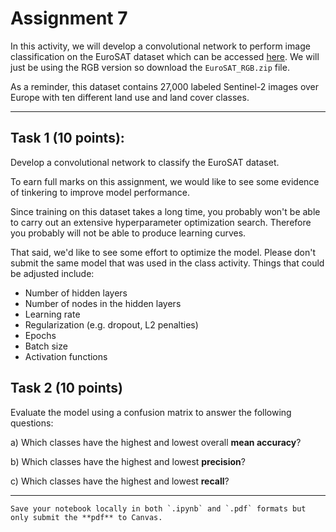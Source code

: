 # Assignment 7

In this activity, we will develop a convolutional network to perform image classification on the EuroSAT dataset which can be accessed [here](https://zenodo.org/records/7711810). We will just be using the RGB version so download the `EuroSAT_RGB.zip` file. 

As a reminder, this dataset contains 27,000 labeled Sentinel-2 images over Europe with ten different land use and land cover classes. 

*****************************

## Task 1 (10 points): 

Develop a convolutional network to classify the EuroSAT dataset. 

To earn full marks on this assignment, we would like to see some evidence of tinkering to improve model performance. 

Since training on this dataset takes a long time, you probably won't be able to carry out an extensive hyperparameter optimization search. Therefore you probably will not be able to produce learning curves.

That said, we'd like to see some effort to optimize the model. Please don't submit the same model that was used in the class activity. Things that could be adjusted include:

* Number of hidden layers
* Number of nodes in the hidden layers
* Learning rate
* Regularization (e.g. dropout, L2 penalties)
* Epochs
* Batch size
* Activation functions

## Task 2 (10 points)

Evaluate the model using a confusion matrix to answer the following questions:

a) Which classes have the highest and lowest overall **mean accuracy**?

b) Which classes have the highest and lowest **precision**?

c) Which classes have the highest and lowest **recall**?

*****************************

```{important}
Save your notebook locally in both `.ipynb` and `.pdf` formats but only submit the **pdf** to Canvas.
```






